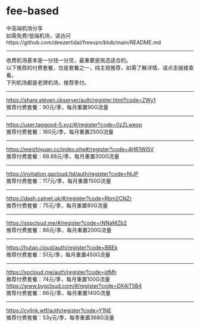 # fee-based
中高端机场分享  
如需免费/低端机场，请访问https://github.com/deezertidal/freevpn/blob/main/README.md  
****
收费机场基本是一分钱一分货，最重要是挑选适合的。  
以下推荐的付费套餐，仅是套餐之一，纯主观推荐，如需了解详情，请点击链接查看。  
下列机场都是老牌机场，推荐季付。
****
https://share.eleven.observer/auth/register.html?code=ZWy1  
推荐付费套餐：90元/季，每月重置90G流量
****
https://user.taggood-5.xyz/#/register?code=0zZLweop  
推荐付费套餐：160元/季，每月重置250G流量  
****
https://meizhiyuan.cc/index.php#/register?code=4HR1Wl5V  
推荐付费套餐：68.88元/季，每月重置300G流量  
****
https://invitation.gacloud.ltd/auth/register?code=NjJP  
推荐付费套餐：117元/季，每月重置150G流量  
****
https://dash.catnet.uk/#/register?code=Rbm2CNZr  
推荐付费套餐：75元/季，每月重置80G流量  
****
https://sspcloud.me/#/register?code=rNNaMZb2  
推荐付费套餐：86元/季，每月重置200G流量  
****
https://hutao.cloud/auth/register?code=BBEk  
推荐付费套餐：51元/季，每月重置450G流量  
****
https://socloud.me/auth/register?code=jdMh  
推荐付费套餐：74元/季，每月重置100G流量  
https://www.bygcloud.com/#/register?code=DX4iT5B4  
推荐付费套餐：66元/季，每月重置140G流量  
****
https://cylink.wtf/auth/register?code=Y1NE  
推荐付费套餐：53y元/季，每季重置368G流量  
